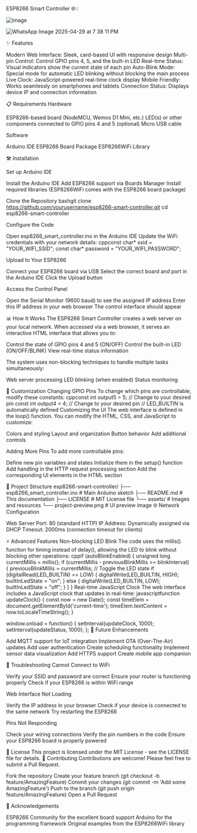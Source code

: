 ESP8266 Smart Controller 🌐💡

![image](https://github.com/user-attachments/assets/77ef9d48-0005-4a4e-a834-a3ce389f0885)


![WhatsApp Image 2025-04-29 at 7 38 11 PM](https://github.com/user-attachments/assets/33dde694-76f0-4699-a369-176e78442718)


✨ Features

Modern Web Interface: Sleek, card-based UI with responsive design
Multi-pin Control: Control GPIO pins 4, 5, and the built-in LED
Real-time Status: Visual indicators show the current state of each pin
Auto-Blink Mode: Special mode for automatic LED blinking without blocking the main process
Live Clock: JavaScript-powered real-time clock display
Mobile Friendly: Works seamlessly on smartphones and tablets
Connection Status: Displays device IP and connection information

📋 Requirements
Hardware

ESP8266-based board (NodeMCU, Wemos D1 Mini, etc.)
LED(s) or other components connected to GPIO pins 4 and 5 (optional)
Micro USB cable

Software

Arduino IDE
ESP8266 Board Package
ESP8266WiFi Library

🛠️ Installation

Set up Arduino IDE

Install the Arduino IDE
Add ESP8266 support via Boards Manager
Install required libraries (ESP8266WiFi comes with the ESP8266 board package)


Clone the Repository
bashgit clone https://github.com/yourusername/esp8266-smart-controller.git
cd esp8266-smart-controller

Configure the Code

Open esp8266_smart_controller.ino in the Arduino IDE
Update the WiFi credentials with your network details:
cppconst char* ssid     = "YOUR_WIFI_SSID";
const char* password = "YOUR_WIFI_PASSWORD";



Upload to Your ESP8266

Connect your ESP8266 board via USB
Select the correct board and port in the Arduino IDE
Click the Upload button


Access the Control Panel

Open the Serial Monitor (9600 baud) to see the assigned IP address
Enter this IP address in your web browser
The control interface should appear



📊 How It Works
The ESP8266 Smart Controller creates a web server on your local network. When accessed via a web browser, it serves an interactive HTML interface that allows you to:

Control the state of GPIO pins 4 and 5 (ON/OFF)
Control the built-in LED (ON/OFF/BLINK)
View real-time status information

The system uses non-blocking techniques to handle multiple tasks simultaneously:

Web server processing
LED blinking (when enabled)
Status monitoring

🔧 Customization
Changing GPIO Pins
To change which pins are controllable, modify these constants:
cppconst int output5 = 5;  // Change to your desired pin
const int output4 = 4;  // Change to your desired pin
// LED_BUILTIN is automatically defined
Customizing the UI
The web interface is defined in the loop() function. You can modify the HTML, CSS, and JavaScript to customize:

Colors and styling
Layout and organization
Button behavior
Add additional controls

Adding More Pins
To add more controllable pins:

Define new pin variables and states
Initialize them in the setup() function
Add handling in the HTTP request processing section
Add the corresponding UI elements in the HTML section

🧩 Project Structure
esp8266-smart-controller/
├── esp8266_smart_controller.ino  # Main Arduino sketch
├── README.md                     # This documentation
├── LICENSE                       # MIT License file
└── assets/                       # Images and resources
    └── project-preview.png       # UI preview image
🌐 Network Configuration

Web Server Port: 80 (standard HTTP)
IP Address: Dynamically assigned via DHCP
Timeout: 2000ms (connection timeout for clients)

⚡ Advanced Features
Non-blocking LED Blink
The code uses the millis() function for timing instead of delay(), allowing the LED to blink without blocking other operations:
cppif (autoBlinkEnabled) {
  unsigned long currentMillis = millis();
  if (currentMillis - previousBlinkMillis >= blinkInterval) {
    previousBlinkMillis = currentMillis;
    // Toggle the LED state
    if (digitalRead(LED_BUILTIN) == LOW) {
      digitalWrite(LED_BUILTIN, HIGH);
      builtInLedState = "on";
    } else {
      digitalWrite(LED_BUILTIN, LOW);
      builtInLedState = "off";
    }
  }
}
Real-time JavaScript Clock
The web interface includes a JavaScript clock that updates in real-time:
javascriptfunction updateClock() {
  const now = new Date();
  const timeElem = document.getElementById('current-time');
  timeElem.textContent = now.toLocaleTimeString();
}

window.onload = function() {
  setInterval(updateClock, 1000);
  setInterval(updateStatus, 1000);
};
🔄 Future Enhancements

 Add MQTT support for IoT integration
 Implement OTA (Over-The-Air) updates
 Add user authentication
 Create scheduling functionality
 Implement sensor data visualization
 Add HTTPS support
 Create mobile app companion

🐛 Troubleshooting
Cannot Connect to WiFi

Verify your SSID and password are correct
Ensure your router is functioning properly
Check if your ESP8266 is within WiFi range

Web Interface Not Loading

Verify the IP address in your browser
Check if your device is connected to the same network
Try restarting the ESP8266

Pins Not Responding

Check your wiring connections
Verify the pin numbers in the code
Ensure your ESP8266 board is properly powered

📜 License
This project is licensed under the MIT License - see the LICENSE file for details.
👥 Contributing
Contributions are welcome! Please feel free to submit a Pull Request.

Fork the repository
Create your feature branch (git checkout -b feature/AmazingFeature)
Commit your changes (git commit -m 'Add some AmazingFeature')
Push to the branch (git push origin feature/AmazingFeature)
Open a Pull Request

🙏 Acknowledgements

ESP8266 Community for the excellent board support
Arduino for the programming framework
Original examples from the ESP8266WiFi library
